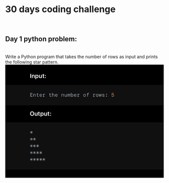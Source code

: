 <h1>30 days coding challenge</h1>
<br/>
<h2>Day 1 python problem:</h2> 
<br/>
Write a Python program that takes the number of rows as input and prints the following star pattern.
<img src="assets/day1.jpeg">